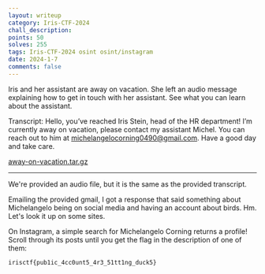 ```yaml
---
layout: writeup
category: Iris-CTF-2024
chall_description:
points: 50
solves: 255
tags: Iris-CTF-2024 osint osint/instagram
date: 2024-1-7
comments: false
---
```


Iris and her assistant are away on vacation. She left an audio message explaining how to get in touch with her assistant. See what you can learn about the assistant.  

Transcript: Hello, you’ve reached Iris Stein, head of the HR department! I’m currently away on vacation, please contact my assistant Michel. You can reach out to him at michelangelocorning0490@gmail.com. Have a good day and take care.  

[away-on-vacation.tar.gz](https://github.com/Nightxade/ctf-writeups/blob/master/assets/CTFs/Iris-CTF-2024/away-on-vacation.tar.gz)  

---

We're provided an audio file, but it is the same as the provided transcript.  

Emailing the provided gmail, I got a response that said something about Michelangelo being on social media and having an account about birds. Hm. Let's look it up on some sites.  

On Instagram, a simple search for Michelangelo Corning returns a profile! Scroll through its posts until you get the flag in the description of one of them: 

    irisctf{pub1ic_4cc0unt5_4r3_51tt1ng_duck5}